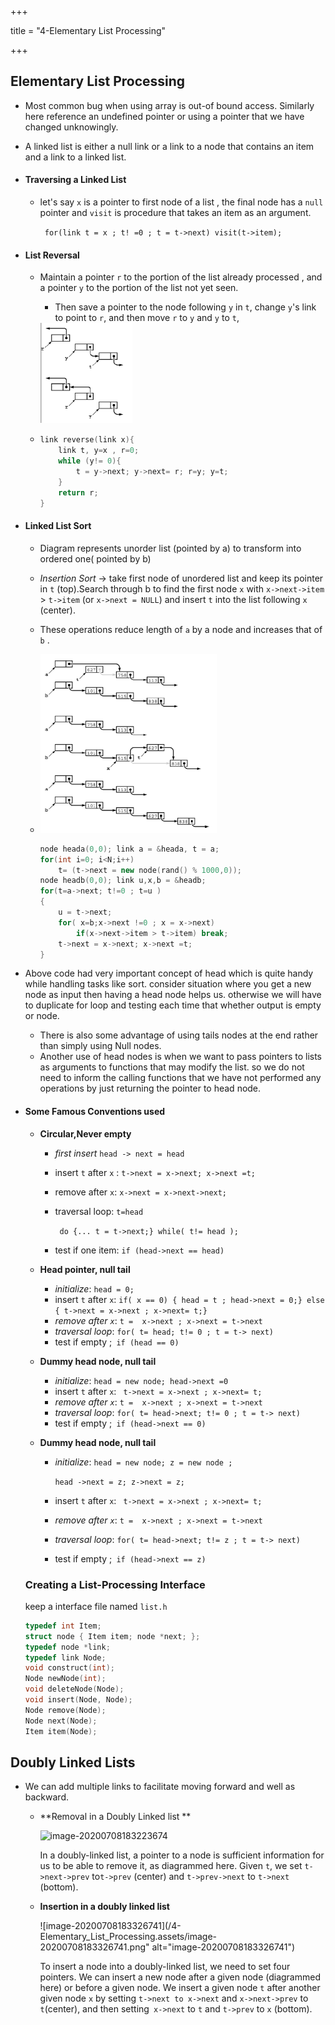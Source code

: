 +++

title = "4-Elementary List Processing"

+++

## Elementary List Processing

- Most common bug when using array is out-of bound access. Similarly here reference an undefined pointer or using a pointer that we have changed unknowingly.

- A linked list is either a null link or a link to a node that contains an item and a link to a linked list.

- #### **Traversing a Linked List**

  - let's say `x` is a pointer to first node of a list , the final node has a `null `pointer and `visit` is procedure that takes an item as an argument.

    ` for(link t = x ; t! =0 ; t = t->next) visit(t->item);`

- #### **List Reversal**

  - Maintain a pointer `r` to the portion of the list already processed , and a pointer `y` to the portion of the list not yet seen.

    - Then save a pointer to the node following `y` in `t`, change `y`'s link to point to `r`, and then move `r` to `y` and `y` to `t`,

    <img src="4-Elementary_List_Processing.assets/image-20200708172757585.png" alt="image-20200708172757585" style="zoom:67%;" />

  - ````c++
    link reverse(link x){
        link t, y=x , r=0;
        while (y!= 0){
            t = y->next; y->next= r; r=y; y=t;
        }
        return r;
    }
    ````

- #### **Linked List Sort**

  - Diagram represents unorder list (pointed by a) to transform into ordered one( pointed by  b)

  - *Insertion Sort* -> take first node of unordered list and keep its pointer in `t` (top).Search through b to find the first node `x` with `x->next->item` > `t->item` (or `x->next = NULL`) and insert `t` into the list following `x` (center).

  - These operations reduce length of `a` by a node and increases that of `b` .

  - <img src="4-Elementary_List_Processing.assets/image-20200708173919165.png" alt="image-20200708173919165" style="zoom:67%;" />

    ````c++
    node heada(0,0); link a = &heada, t = a;
    for(int i=0; i<N;i++)
        t= (t->next = new node(rand() % 1000,0));
    node headb(0,0); link u,x,b = &headb;
    for(t=a->next; t!=0 ; t=u )
    {
        u = t->next;
        for( x=b;x->next !=0 ; x = x->next)
            if(x->next->item > t->item) break;
        t->next = x->next; x->next =t;
    }
    ````

- Above code had very important concept of head which is quite handy while handling tasks like sort. consider situation where you get a new node as input then having a head node helps us. otherwise we will have to duplicate for loop  and testing each time that whether output is empty or node.

  - There is also some advantage of using tails nodes at the end rather than simply using Null nodes.
  - Another use of head nodes is when we want to pass pointers to lists as arguments to functions that may modify the list. so we do not need to inform the calling functions that we have not performed any operations by just returning the pointer to head node.

- #### **Some Famous Conventions used**

  - **Circular,Never empty**

    - *first insert* `head -> next = head`

    - insert `t` after `x` : `t->next = x->next; x->next =t;`

    - remove after `x`: `x->next = x->next->next;`

    - traversal loop: `t=head`

      ` do {... t = t->next;} while( t!= head );`

    - test if one item: `if (head->next == head)`

  - **Head pointer, null tail**

    - *initialize*: `head = 0;`
    - insert `t` after `x`:   `if( x == 0) { head = t ; head->next = 0;} else { t->next = x->next ; x->next= t;}`
    - *remove after `x`*:  `t =  x->next ; x->next = t->next`
    - *traversal loop*: `for( t= head; t!= 0 ; t = t-> next)`
    - test if empty ;` if (head == 0)`

  - **Dummy head node, null tail**

    - *initialize*: `head = new node; head->next =0 `
    - insert `t` after `x`:   ` t->next = x->next ; x->next= t;`
    - *remove after `x`*:  `t =  x->next ; x->next = t->next`
    - *traversal loop*: `for( t= head->next; t!= 0 ; t = t-> next)`
    - test if empty ;` if (head->next == 0)`

  - **Dummy head node, null tail**
    - *initialize*: `head = new node; z = new node ;`

      `head ->next = z; z->next = z;`

    - insert `t` after `x`:   ` t->next = x->next ; x->next= t;`

    - *remove after `x`*:  `t =  x->next ; x->next = t->next`

    - *traversal loop*: `for( t= head->next; t!= z ; t = t-> next)`

    - test if empty ;` if (head->next == z)`

  ### 	Creating a List-Processing Interface

  keep a interface file named `list.h`

  ````c++
  typedef int Item;
  struct node { Item item; node *next; };
  typedef node *link;
  typedef link Node;
  void construct(int);
  Node newNode(int);
  void deleteNode(Node);
  void insert(Node, Node);
  Node remove(Node);
  Node next(Node);
  Item item(Node);
  ````



## Doubly Linked Lists

- We can add multiple links to facilitate moving forward and well as backward.

  - **Removal in a Doubly Linked list **

    ![image-20200708183223674](/4-Elementary_List_Processing.assets/image-20200708183223674.png)

    In a doubly-linked list, a pointer to a node is sufficient information for us to be able to remove it, as diagrammed here.
    Given `t`, we set `t->next->prev` to`t->prev` (center) and `t->prev->next` to `t->next` (bottom).

  - **Insertion in a doubly linked list**

    ![image-20200708183326741](/4-Elementary_List_Processing.assets/image-20200708183326741.png" alt="image-20200708183326741")

    To insert a node into a doubly-linked list, we need to set four pointers. We can insert a new node after a given node (diagrammed here) or before a given node. We insert a given node `t` after another given node `x` by setting `t->next to x->next` and `x->next->prev` to` t`(center), and then setting` x->next` to `t` and `t->prev` to `x` (bottom).